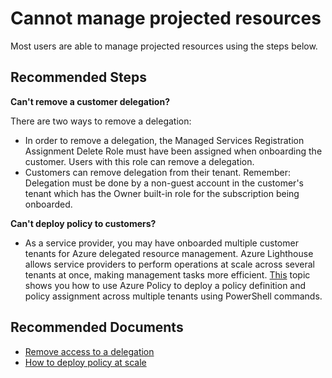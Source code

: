 <properties
  pagetitle="Cannot manage projected resources&#xD;"
  description="Cannot manage projected resources"
  service=""
  resource=""
  ms.author="prukulka,sezhen"
  selfhelptype="Generic"
  supporttopicids="32642165"
  resourcetags=""
  productpesids="16761"
  cloudenvironments="fairfax,mooncake,public,usnat,ussec,blackforest"
  disableclouds=""
  articleid="commonsolutions-managedservices-cannotmanageprojectedresources"
  ownershipid="Compute_AzureLighthouse" />
# Cannot manage projected resources

Most users are able to manage projected resources using the steps below.

## **Recommended Steps**

**Can't remove a customer delegation?**

There are two ways to remove a delegation:

- In order to remove a delegation, the Managed Services Registration Assignment Delete Role must have been assigned when onboarding the customer. Users with this role can remove a delegation. 
-  Customers can remove delegation from their tenant. Remember: Delegation must be done by a non-guest account in the customer's tenant which has the Owner built-in role for the subscription being onboarded.

**Can't deploy policy to customers?**

- As a service provider, you may have onboarded multiple customer tenants for Azure delegated resource management. Azure Lighthouse allows service providers to perform operations at scale across several tenants at once, making management tasks more efficient. [This](https://docs.microsoft.com/azure/lighthouse/how-to/policy-at-scale) topic shows you how to use Azure Policy to deploy a policy definition and policy assignment across multiple tenants using PowerShell commands.

## **Recommended Documents**

* [Remove access to a delegation](https://docs.microsoft.com/azure/lighthouse/how-to/onboard-customer#remove-access-to-a-delegation)
* [How to deploy policy at scale](https://docs.microsoft.com/azure/lighthouse/how-to/policy-at-scale)